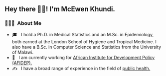 <h2> Hey there 👋🏾! I'm McEwen Khundi.</h2>

<h3> 👨🏻‍💻 &nbsp;About Me </h3>

- 🎓 &nbsp; I hold a Ph.D. in Medical Statistics and an M.Sc. in Epidemiology, both earned at the London School of Hygiene and Tropical Medicine. I also have a B.Sc. in Computer Science and Statistics from the University of Malawi.
- 💼 &nbsp; I am currently working for [African Institute for Development Policy (AFIDEP).](https://www.afidep.org/staff/mcewen-khundi/)
- ✍️ &nbsp; I have a broad range of experience in the field of [public health.](https://mcewenkhundi.github.io/mcewenkhundi/publications.html)


